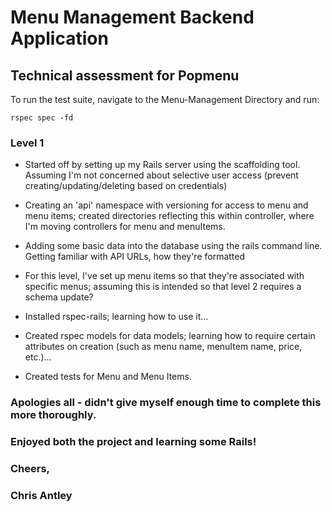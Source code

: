 
# Menu Management Backend Application
## Technical assessment for Popmenu

To run the test suite, navigate to the Menu-Management Directory and run:

`rspec spec -fd`

### Level 1

- Started off by setting up my Rails server using the scaffolding tool. Assuming I'm not concerned about selective user access (prevent creating/updating/deleting based on credentials)

- Creating an 'api' namespace with versioning for access to menu and menu items; created directories reflecting this within controller, where I'm moving controllers for menu and menuItems.

- Adding some basic data into the database using the rails command line. Getting familiar with API URLs, how they're formatted

- For this level, I've set up menu items so that they're associated with specific menus; assuming this is intended so that level 2 requires a schema update?

- Installed rspec-rails; learning how to use it...

- Created rspec models for data models; learning how to require certain attributes on creation (such as menu name, menuItem name, price, etc.)...

- Created tests for Menu and Menu Items. 

### Apologies all - didn't give myself enough time to complete this more thoroughly. 

### Enjoyed both the project and learning some Rails! 

### Cheers, 

### Chris Antley